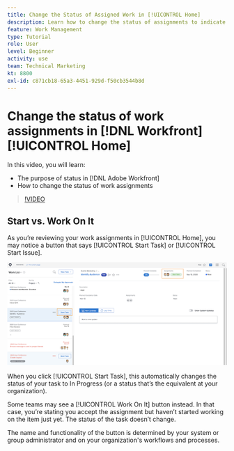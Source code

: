 ```yaml
---
title: Change the Status of Assigned Work in [!UICONTROL Home]
description: Learn how to change the status of assignments to indicate work is in progress from the [!UICONTROL Home] page. Understand why status is important in [!DNL Adobe Workfront].
feature: Work Management
type: Tutorial
role: User
level: Beginner
activity: use
team: Technical Marketing
kt: 8800
exl-id: c871cb18-65a3-4451-929d-f50cb3544b8d
---
```

# Change the status of work assignments in [!DNL Workfront] [!UICONTROL Home]

In this video, you will learn:

* The purpose of status in [!DNL Adobe Workfront]
* How to change the status of work assignments

>[!VIDEO](https://video.tv.adobe.com/v/335101/?quality=12)

## Start vs. Work On It

As you’re reviewing your work assignments in [!UICONTROL Home], you may notice a button that says [!UICONTROL Start Task] or [!UICONTROL Start Issue].

![[!DNL Workfront] [!UICONTROL Home] page where the button says [!UICONTROL Start Task].](assets/worker-fundamentals-1.png)

When you click [!UICONTROL Start Task], this automatically changes the status of your task to In Progress (or a status that’s the equivalent at your organization).

Some teams may see a [!UICONTROL Work On It] button instead. In that case, you’re stating you accept the assignment but haven’t started working on the item just yet. The status of the task doesn’t change.

The name and functionality of the button is determined by your system or group administrator and on your organization's workflows and processes.

<!---
learn more URLs
--->
